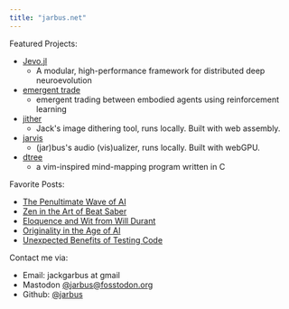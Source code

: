 ```yaml
---
title: "jarbus.net"
---
```


Featured Projects:

- [Jevo.jl](/Jevo.jl/dev)
    - A modular, high-performance framework for distributed deep neuroevolution
- [emergent trade](/blog/emergent-trade)
    - emergent trading between embodied agents using reinforcement learning
- [jither](/jither/)
    - Jack's image dithering tool, runs locally. Built with web assembly. 
- [jarvis](/jarvis/)
    - (jar)bus's audio (vis)ualizer, runs locally. Built with webGPU. 
- [dtree](https://github.com/jarbus/dtree)
    - a vim-inspired mind-mapping program written in C

Favorite Posts:

- [The Penultimate Wave of AI](/blog/the-penultimate-wave-of-ai/)
- [Zen in the Art of Beat Saber](/blog/zen-in-the-art-of-beat-saber/)
- [Eloquence and Wit from Will Durant](/blog/story-of-civilization-1-quotes/)
- [Originality in the Age of AI](/blog/upwards-pressure-on-originality)
- [Unexpected Benefits of Testing Code](blog/unexpected-benefits-of-testing)

Contact me via:
* Email: jackgarbus at gmail
* Mastodon [@jarbus@fosstodon.org](https://fosstodon.org/@jarbus)
* Github: [@jarbus](https://github.com/jarbus)
